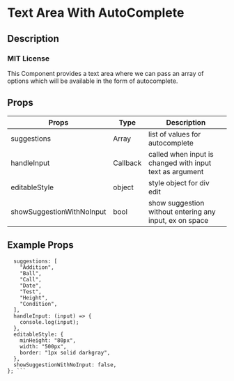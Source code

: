 # Text Area With AutoComplete

## Description
### MIT License

This Component provides a text area where we can pass an array of options which will be available in the form of autocomplete.

## Props

| Props                    | Type        | Description                                                             |
| -----------              | ----------- | --------------------------------------------                            |
| suggestions              | Array       | list of values for autocomplete                                         |
| handleInput              | Callback    | called when input is changed with input text as argument                |
| editableStyle            | object      |  style object for div edit                                              |
|showSuggestionWithNoInput | bool        |  show suggestion without entering any input, ex on space                |

## Example Props

``` TextareaAutocomplete.defaultProps = {
  suggestions: [
    "Addition",
    "Ball",
    "Call",
    "Date",
    "Test",
    "Height",
    "Condition",
  ],
  handleInput: (input) => {
    console.log(input);
  },
  editableStyle: {
    minHeight: "80px",
    width: "500px",
    border: "1px solid darkgray",
  },
  showSuggestionWithNoInput: false,
}; ```